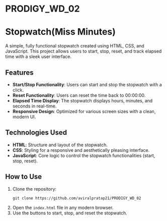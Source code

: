 # PRODIGY_WD_02
<h1>Stopwatch(Miss Minutes)</h1>

<p>
    A simple, fully functional stopwatch created using HTML, CSS, and JavaScript. This project allows users to start, stop, reset, and track elapsed time with a sleek user interface.
</p>

<h2>Features</h2>
<ul>
    <li><strong>Start/Stop Functionality</strong>: Users can start and stop the stopwatch with a click.</li>
    <li><strong>Reset Functionality</strong>: Users can reset the time back to 00:00:00.</li>
    <li><strong>Elapsed Time Display</strong>: The stopwatch displays hours, minutes, and seconds in real-time.</li>
    <li><strong>Responsive Design</strong>: Optimized for various screen sizes with a clean, modern UI.</li>
</ul>

<h2>Technologies Used</h2>
<ul>
    <li><strong>HTML</strong>: Structure and layout of the stopwatch.</li>
    <li><strong>CSS</strong>: Styling for a responsive and aesthetically pleasing interface.</li>
    <li><strong>JavaScript</strong>: Core logic to control the stopwatch functionalities (start, stop, reset).</li>
</ul>

<h2>How to Use</h2>
<ol>
    <li>Clone the repository:</li>
    <pre><code>git clone https://github.com/aviralpratap21/PRODIGY_WD_02</code></pre>
    <li>Open the <code>index.html</code> file in any modern browser.</li>
    <li>Use the buttons to start, stop, and reset the stopwatch.</li>
</ol>



